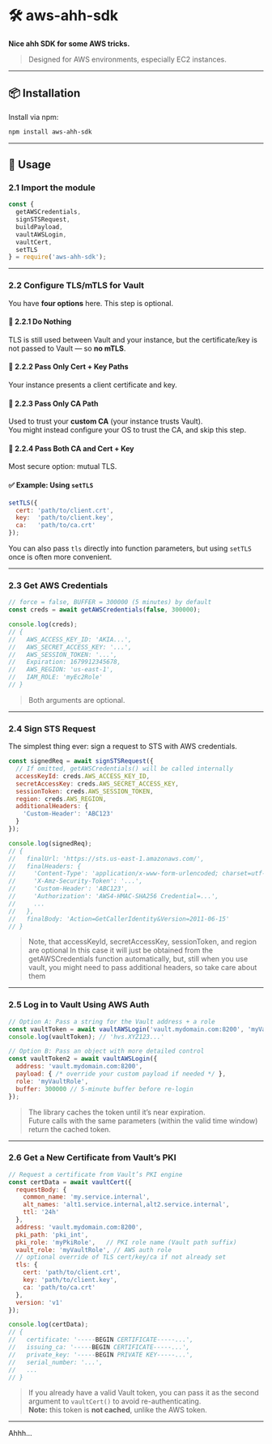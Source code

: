 # 🛠️ aws-ahh-sdk

**Nice ahh SDK for some AWS tricks.**

> Designed for AWS environments, especially EC2 instances.

---

## 📦 Installation

Install via npm:

```bash
npm install aws-ahh-sdk
```

---

## 🚀 Usage

### 2.1 Import the module

```js
const {
  getAWSCredentials,
  signSTSRequest,
  buildPayload,
  vaultAWSLogin,
  vaultCert,
  setTLS
} = require('aws-ahh-sdk');
```

---

### 2.2 Configure TLS/mTLS for Vault

You have **four options** here. This step is optional.

#### 🔹 2.2.1 Do Nothing

TLS is still used between Vault and your instance, but the certificate/key is not passed to Vault — so **no mTLS**.

#### 🔹 2.2.2 Pass Only Cert + Key Paths

Your instance presents a client certificate and key.

#### 🔹 2.2.3 Pass Only CA Path

Used to trust your **custom CA** (your instance trusts Vault).  
You might instead configure your OS to trust the CA, and skip this step.

#### 🔹 2.2.4 Pass Both CA and Cert + Key

Most secure option: mutual TLS.

#### ✅ Example: Using `setTLS`

```js
setTLS({
  cert: 'path/to/client.crt',
  key:  'path/to/client.key',
  ca:   'path/to/ca.crt'
});
```

You can also pass `tls` directly into function parameters, but using `setTLS` once is often more convenient.

---

### 2.3 Get AWS Credentials

```js
// force = false, BUFFER = 300000 (5 minutes) by default
const creds = await getAWSCredentials(false, 300000);

console.log(creds);
// {
//   AWS_ACCESS_KEY_ID: 'AKIA...',
//   AWS_SECRET_ACCESS_KEY: '...',
//   AWS_SESSION_TOKEN: '...',
//   Expiration: 1679912345678,
//   AWS_REGION: 'us-east-1',
//   IAM_ROLE: 'myEc2Role'
// }
```

> Both arguments are optional.

---

### 2.4 Sign STS Request

The simplest thing ever: sign a request to STS with AWS credentials.

```js
const signedReq = await signSTSRequest({
  // If omitted, getAWSCredentials() will be called internally
  accessKeyId: creds.AWS_ACCESS_KEY_ID,
  secretAccessKey: creds.AWS_SECRET_ACCESS_KEY,
  sessionToken: creds.AWS_SESSION_TOKEN,
  region: creds.AWS_REGION,
  additionalHeaders: {
    'Custom-Header': 'ABC123'
  }
});

console.log(signedReq);
// {
//   finalUrl: 'https://sts.us-east-1.amazonaws.com/',
//   finalHeaders: {
//     'Content-Type': 'application/x-www-form-urlencoded; charset=utf-8',
//     'X-Amz-Security-Token': '...',
//     'Custom-Header': 'ABC123',
//     'Authorization': 'AWS4-HMAC-SHA256 Credential=...',
//     ...
//   },
//   finalBody: 'Action=GetCallerIdentity&Version=2011-06-15'
// }
```
> Note, that accessKeyId, secretAccessKey, sessionToken, and region are optional
> In this case it will just be obtained from the getAWSCredentials function automatically, but, still when you use vault, you might need to pass additional headers, so take care about them
---

### 2.5 Log in to Vault Using AWS Auth

```js
// Option A: Pass a string for the Vault address + a role
const vaultToken = await vaultAWSLogin('vault.mydomain.com:8200', 'myVaultRole');
console.log(vaultToken); // 'hvs.XYZ123...'

// Option B: Pass an object with more detailed control
const vaultToken2 = await vaultAWSLogin({
  address: 'vault.mydomain.com:8200',
  payload: { /* override your custom payload if needed */ },
  role: 'myVaultRole',
  buffer: 300000 // 5-minute buffer before re-login
});
```

> The library caches the token until it’s near expiration.  
> Future calls with the same parameters (within the valid time window) return the cached token.

---

### 2.6 Get a New Certificate from Vault’s PKI

```js
// Request a certificate from Vault’s PKI engine
const certData = await vaultCert({
  requestBody: {
    common_name: 'my.service.internal',
    alt_names: 'alt1.service.internal,alt2.service.internal',
    ttl: '24h'
  },
  address: 'vault.mydomain.com:8200',
  pki_path: 'pki_int',
  pki_role: 'myPkiRole',   // PKI role name (Vault path suffix)
  vault_role: 'myVaultRole', // AWS auth role
  // optional override of TLS cert/key/ca if not already set
  tls: {
    cert: 'path/to/client.crt',
    key: 'path/to/client.key',
    ca: 'path/to/ca.crt'
  },
  version: 'v1'
});

console.log(certData);
// {
//   certificate: '-----BEGIN CERTIFICATE-----...',
//   issuing_ca: '-----BEGIN CERTIFICATE-----...',
//   private_key: '-----BEGIN PRIVATE KEY-----...',
//   serial_number: '...',
//   ...
// }
```

> If you already have a valid Vault token, you can pass it as the second argument to `vaultCert()` to avoid re-authenticating.  
> **Note:** this token is **not cached**, unlike the AWS token.

---

Ahhh...